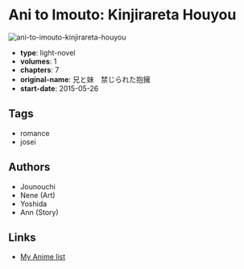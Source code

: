 # Ani to Imouto: Kinjirareta Houyou

![ani-to-imouto-kinjirareta-houyou](https://cdn.myanimelist.net/images/manga/3/192474.jpg)

-   **type**: light-novel
-   **volumes**: 1
-   **chapters**: 7
-   **original-name**: 兄と妹　禁じられた抱擁
-   **start-date**: 2015-05-26

## Tags

-   romance
-   josei

## Authors

-   Jounouchi
-   Nene (Art)
-   Yoshida
-   Ann (Story)

## Links

-   [My Anime list](https://myanimelist.net/manga/105032/Ani_to_Imouto__Kinjirareta_Houyou)
